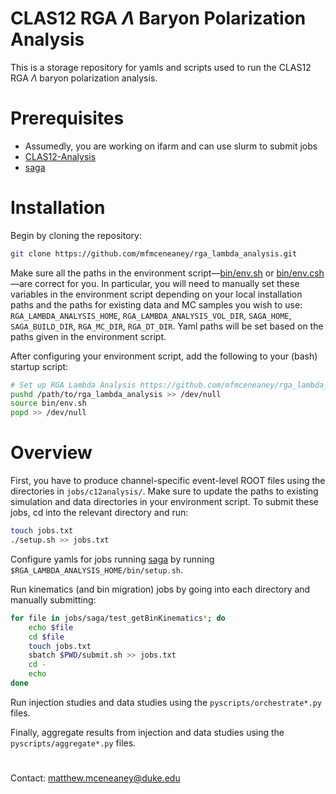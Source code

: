 # CLAS12 RGA $\Lambda$ Baryon Polarization Analysis

This is a storage repository for yamls and scripts used to run the CLAS12 RGA $\Lambda$ baryon polarization analysis.

# Prerequisites
* Assumedly, you are working on ifarm and can use slurm to submit jobs
* [CLAS12-Analysis](https://github.com/mfmceneaney/CLAS12-Analysis.git)
* [saga](https://github.com/mfmceneaney/saga.git)

# Installation

Begin by cloning the repository:
```bash
git clone https://github.com/mfmceneaney/rga_lambda_analysis.git
```

Make sure all the paths in the environment script&mdash;[bin/env.sh](bin/env.sh) or [bin/env.csh](bin/env.csh)&mdash;are correct for you.
In particular, you will need to manually set these variables in the environment script depending on your local installation paths and the paths for existing data and MC samples you wish to use:
`RGA_LAMBDA_ANALYSIS_HOME`, `RGA_LAMBDA_ANALYSIS_VOL_DIR`, `SAGA_HOME`, `SAGA_BUILD_DIR`, `RGA_MC_DIR`, `RGA_DT_DIR`.
Yaml paths will be set based on the paths given in the environment script.

After configuring your environment script, add the following to your (bash) startup script:
```bash
# Set up RGA Lambda Analysis https://github.com/mfmceneaney/rga_lambda_analysis.git
pushd /path/to/rga_lambda_analysis >> /dev/null
source bin/env.sh
popd >> /dev/null
```

# Overview

First, you have to produce channel-specific event-level ROOT files using the directories in `jobs/c12analysis/`.
Make sure to update the paths to existing simulation and data directories in your environment script.
To submit these jobs, cd into the relevant directory and run:
```bash
touch jobs.txt
./setup.sh >> jobs.txt
```

Configure yamls for jobs running [saga](https://github.com/mfmceneaney/saga.git) by running `$RGA_LAMBDA_ANALYSIS_HOME/bin/setup.sh`.

Run kinematics (and bin migration) jobs by going into each directory and manually submitting:
```bash
for file in jobs/saga/test_getBinKinematics*; do
    echo $file
    cd $file
    touch jobs.txt
    sbatch $PWD/submit.sh >> jobs.txt
    cd -
    echo
done
```

Run injection studies and data studies using the `pyscripts/orchestrate*.py` files.

Finally, aggregate results from injection and data studies using the `pyscripts/aggregate*.py` files.

#

Contact: matthew.mceneaney@duke.edu
